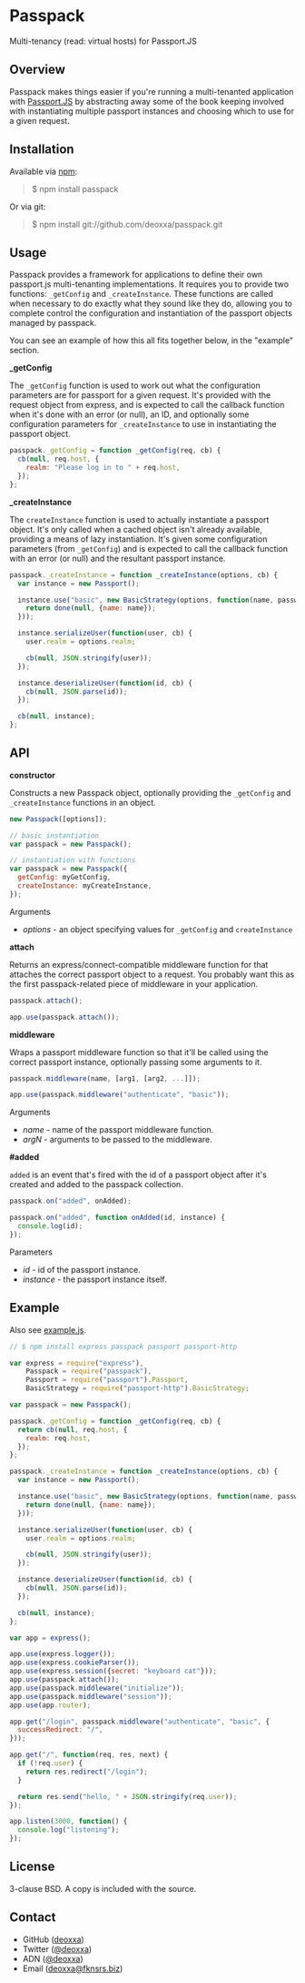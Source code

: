 Passpack
========

Multi-tenancy (read: virtual hosts) for Passport.JS

Overview
--------

Passpack makes things easier if you're running a multi-tenanted application with
[Passport.JS](http://passportjs.org/) by abstracting away some of the book
keeping involved with instantiating multiple passport instances and choosing
which to use for a given request.

Installation
------------

Available via [npm](http://npmjs.org/):

> $ npm install passpack

Or via git:

> $ npm install git://github.com/deoxxa/passpack.git

Usage
-----

Passpack provides a framework for applications to define their own passport.js
multi-tenanting implementations. It requires you to provide two functions:
`_getConfig` and `_createInstance`. These functions are called when necessary to
do exactly what they sound like they do, allowing you to complete control the
configuration and instantiation of the passport objects managed by passpack.

You can see an example of how this all fits together below, in the "example"
section.

**_getConfig**

The `_getConfig` function is used to work out what the configuration parameters
are for passport for a given request. It's provided with the request object from
express, and is expected to call the callback function when it's done with an
error (or null), an ID, and optionally some configuration parameters for
`_createInstance` to use in instantiating the passport object.

```javascript
passpack._getConfig = function _getConfig(req, cb) {
  cb(null, req.host, {
    realm: "Please log in to " + req.host,
  });
};
```

**_createInstance**

The `createInstance` function is used to actually instantiate a passport object.
It's only called when a cached object isn't already available, providing a means
of lazy instantiation. It's given some configuration parameters (from
`_getConfig`) and is expected to call the callback function with an error (or
null) and the resultant passport instance.

```javascript
passpack._createInstance = function _createInstance(options, cb) {
  var instance = new Passport();

  instance.use("basic", new BasicStrategy(options, function(name, password, done) {
    return done(null, {name: name});
  }));

  instance.serializeUser(function(user, cb) {
    user.realm = options.realm;

    cb(null, JSON.stringify(user));
  });

  instance.deserializeUser(function(id, cb) {
    cb(null, JSON.parse(id));
  });

  cb(null, instance);
};
```

API
---

**constructor**

Constructs a new Passpack object, optionally providing the `_getConfig` and
`_createInstance` functions in an object.

```javascript
new Passpack([options]);
```

```javascript
// basic instantiation
var passpack = new Passpack();

// instantiation with functions
var passpack = new Passpack({
  getConfig: myGetConfig,
  createInstance: myCreateInstance,
});
```

Arguments

* _options_ - an object specifying values for `_getConfig` and `createInstance`

**attach**

Returns an express/connect-compatible middleware function for that attaches the
correct passport object to a request. You probably want this as the first
passpack-related piece of middleware in your application.

```javascript
passpack.attach();
```

```javascript
app.use(passpack.attach());
```

**middleware**

Wraps a passport middleware function so that it'll be called using the correct
passport instance, optionally passing some arguments to it.

```javascript
passpack.middleware(name, [arg1, [arg2, ...]]);
```

```javascript
app.use(passpack.middleware("authenticate", "basic"));
```

Arguments

* _name_ - name of the passport middleware function.
* _argN_ - arguments to be passed to the middleware.

**#added**

`added` is an event that's fired with the id of a passport object after it's
created and added to the passpack collection.

```javascript
passpack.on("added", onAdded);
```

```javascript
passpack.on("added", function onAdded(id, instance) {
  console.log(id);
});
```

Parameters

* _id_ - id of the passport instance.
* _instance_ - the passport instance itself.

Example
-------

Also see [example.js](https://github.com/deoxxa/passpack/blob/master/example.js).

```javascript
// $ npm install express passpack passport passport-http

var express = require("express"),
    Passpack = require("passpack"),
    Passport = require("passport").Passport,
    BasicStrategy = require("passport-http").BasicStrategy;

var passpack = new Passpack();

passpack._getConfig = function _getConfig(req, cb) {
  return cb(null, req.host, {
    realm: req.host,
  });
};

passpack._createInstance = function _createInstance(options, cb) {
  var instance = new Passport();

  instance.use("basic", new BasicStrategy(options, function(name, password, done) {
    return done(null, {name: name});
  }));

  instance.serializeUser(function(user, cb) {
    user.realm = options.realm;

    cb(null, JSON.stringify(user));
  });

  instance.deserializeUser(function(id, cb) {
    cb(null, JSON.parse(id));
  });

  cb(null, instance);
};

var app = express();

app.use(express.logger());
app.use(express.cookieParser());
app.use(express.session({secret: "keyboard cat"}));
app.use(passpack.attach());
app.use(passpack.middleware("initialize"));
app.use(passpack.middleware("session"));
app.use(app.router);

app.get("/login", passpack.middleware("authenticate", "basic", {
  successRedirect: "/",
}));

app.get("/", function(req, res, next) {
  if (!req.user) {
    return res.redirect("/login");
  }

  return res.send("hello, " + JSON.stringify(req.user));
});

app.listen(3000, function() {
  console.log("listening");
});
```

License
-------

3-clause BSD. A copy is included with the source.

Contact
-------

* GitHub ([deoxxa](http://github.com/deoxxa))
* Twitter ([@deoxxa](http://twitter.com/deoxxa))
* ADN ([@deoxxa](https://alpha.app.net/deoxxa))
* Email ([deoxxa@fknsrs.biz](mailto:deoxxa@fknsrs.biz))
